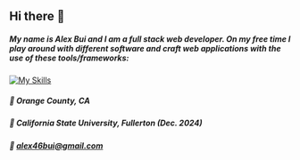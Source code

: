 ## Hi there 👋

##### My name is Alex Bui and I am a full stack web developer. On my free time I play around with different software and craft web applications with the use of these tools/frameworks:

[![My Skills](https://skillicons.dev/icons?i=react,js,html,css,postgres,nodejs,py,php,firebase&theme=dark)](https://skillicons.dev)


##### 📍  Orange County, CA
##### 🏫 California State University, Fullerton (Dec. 2024)
##### 📧 alex46bui@gmail.com

      


